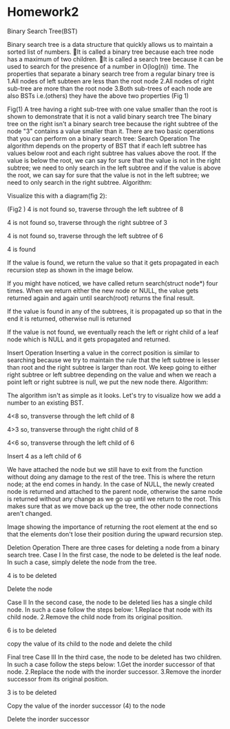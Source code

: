 # Homework2

Binary Search Tree(BST)

Binary search tree is a data structure that quickly allows us to maintain a sorted list of numbers.
It is called a binary tree because each tree node has a maximum of two children.
It is called a search tree because it can be used to search for the presence of a number in O(log(n))  time.
The properties that separate a binary search tree from a regular binary tree is
1.All nodes of left subteen are less than the root node
2.All nodes of right sub-tree are more than the root node
3.Both sub-trees of each node are also BSTs i.e.(others) they have the above two properties (Fig 1)

Fig(1) A tree having a right sub-tree with one value smaller than the root is shown to demonstrate that it is not a valid binary search tree
The binary tree on the right isn't a binary search tree because the right subtree of the node "3" contains a value smaller than it.
There are two basic operations that you can perform on a binary search tree:
Search Operation
The algorithm depends on the property of BST that if each left subtree has values below root and each right subtree has values above the root.
If the value is below the root, we can say for sure that the value is not in the right subtree; we need to only search in the left subtree and if the value is above the root, we can say for sure that the value is not in the left subtree; we need to only search in the right subtree.
Algorithm:


Visualize this with a diagram(fig 2):

(Fig2 ) 4 is not found so, traverse through the left subtree of 8


4 is not found so, traverse through the right subtree of 3


4 is not found so, traverse through the left subtree of 6


4 is found

If the value is found, we return the value so that it gets propagated in each recursion step as shown in the image below.

If you might have noticed, we have called return search(struct node*) four times. When we return either the new node or NULL, the value gets returned again and again until search(root) returns the final result.

If the value is found in any of the subtrees, it is propagated up so that in the end it is returned, otherwise null is returned

If the value is not found, we eventually reach the left or right child of a leaf node which is NULL and it gets propagated and returned.

Insert Operation
Inserting a value in the correct position is similar to searching because we try to maintain the rule that the left subtree is lesser than root and the right subtree is larger than root.
We keep going to either right subtree or left subtree depending on the value and when we reach a point left or right subtree is null, we put the new node there.
Algorithm:

The algorithm isn't as simple as it looks. Let's try to visualize how we add a number to an existing BST.


4<8 so, transverse through the left child of 8


4>3 so, transverse through the right child of 8



4<6 so, transverse through the left child of 6



Insert 4 as a left child of 6

We have attached the node but we still have to exit from the function without doing any damage to the rest of the tree. This is where the return node; at the end comes in handy. In the case of NULL, the newly created node is returned and attached to the parent node, otherwise the same node is returned without any change as we go up until we return to the root.
This makes sure that as we move back up the tree, the other node connections aren't changed.

Image showing the importance of returning the root element at the end so that the elements don't lose their position during the upward recursion step.

Deletion Operation
There are three cases for deleting a node from a binary search tree.
Case I
In the first case, the node to be deleted is the leaf node. In such a case, simply delete the node from the tree.


4 is to be deleted






Delete the node

Case II
In the second case, the node to be deleted lies has a single child node. In such a case follow the steps below:
1.Replace that node with its child node.
2.Remove the child node from its original position.

6 is to be deleted

copy the value of its child to the node and delete the child



Final tree
Case III
In the third case, the node to be deleted has two children. In such a case follow the steps below:
1.Get the inorder successor of that node.
2.Replace the node with the inorder successor.
3.Remove the inorder successor from its original position.

3 is to be deleted



Copy the value of the inorder successor (4) to the node


Delete the inorder successor
